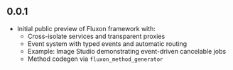 ## 0.0.1

- Initial public preview of Fluxon framework with:
  - Cross-isolate services and transparent proxies
  - Event system with typed events and automatic routing
  - Example: Image Studio demonstrating event-driven cancelable jobs
  - Method codegen via `fluxon_method_generator`


